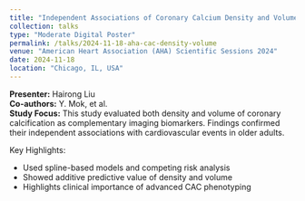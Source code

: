 ```yaml
---
title: "Independent Associations of Coronary Calcium Density and Volume with Incident Cardiovascular Events in Adults 75 and Older"
collection: talks
type: "Moderate Digital Poster"
permalink: /talks/2024-11-18-aha-cac-density-volume
venue: "American Heart Association (AHA) Scientific Sessions 2024"
date: 2024-11-18
location: "Chicago, IL, USA"
---
```


**Presenter:** Hairong Liu  
**Co-authors:** Y. Mok, et al.  
**Study Focus:** This study evaluated both density and volume of coronary calcification as complementary imaging biomarkers. Findings confirmed their independent associations with cardiovascular events in older adults.

Key Highlights:
- Used spline-based models and competing risk analysis
- Showed additive predictive value of density and volume
- Highlights clinical importance of advanced CAC phenotyping
